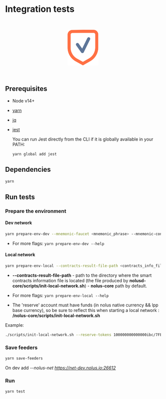 # Integration tests

<br /><p align="center"><img alt="nolus-test-suit" src="docs/test-suit-logo.svg" width="100"/></p><br />

## Prerequisites

* Node v14+

* [yarn](https://classic.yarnpkg.com/lang/en/docs/install/#debian-stable)

* [jq](https://stedolan.github.io/jq/download/)

* [jest](https://jestjs.io/docs/getting-started)

    You can run Jest directly from the CLI if it is globally available in your PATH:

    ```sh
    yarn global add jest
    ```

## Dependencies

```sh
yarn
```

## Run tests

### Prepare the environment

#### Dev network

```sh
yarn prepare-env-dev --mnemonic-faucet <mnemonic_phrase> --mnemonic-contracts-owner <mnemonic_phrase> --token-type "PRIVATE-TOKEN" --token-value <your_gitlab_access_token>
```

* For more flags: ```yarn prepare-env-dev --help```

#### Local network

```sh
yarn prepare-env-local --contracts-result-file-path <contracts_info_file_path>
```

* **--contracts-result-file-path** - path to the directory where the smart contracts information file is located (thе file produced by **nolusd-core/scripts/init-local-network.sh**) - **nolus-core** path by default.

* For more flags: ```yarn prepare-env-local --help```

* The 'reserve' account must have funds (in nolus native currency && lpp base currency), so be sure to reflect this when starting a local network : **/nolus-core/scripts/init-local-network.sh**

Example:

```sh
./scripts/init-local-network.sh --reserve-tokens 100000000000000ibc/7FBDBEEEBA9C50C4BCDF7BF438EAB99E64360833D240B32655C96E319559E911 (lpp base ibc/ representation),10000000000000unls --hermes-mnemonic <hermes_account_mnemonic>
```

### Save feeders

```sh
yarn save-feeders
```

On dev add *--nolus-net https://net-dev.nolus.io:26612*

### Run

```sh
yarn test
```
